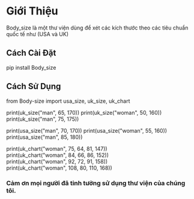 # Giới Thiệu

Body_size là một thư viện dùng để xét các kích thước theo các tiêu chuẩn quốc tế như (USA và UK)

##  Cách Cài Đặt

pip install Body_size

## Cách Sử Dụng

from Body-size import usa_size, uk_size, uk_chart

print(uk_size("man", 65, 170))
print(uk_size("woman", 50, 160))
print(uk_size("man", 75, 175))

print(usa_size("man", 70, 170)) 
print(usa_size("woman", 55, 160))  
print(usa_size("man", 85, 180))

print(uk_chart("woman", 75, 64, 81, 147))  
print(uk_chart("woman", 84, 66, 86, 152))  
print(uk_chart("woman", 92, 72, 91, 158))  
print(uk_chart("woman", 108, 80, 110, 168))

### Cảm ơn mọi người đã tinh tưởng sử dụng thư viện của chúng tôi.